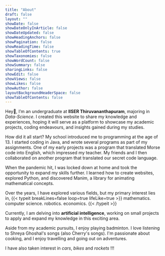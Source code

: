 ```yaml
---
title: "About"
draft: false
layout: ""
showDate: false
showDateOnlyInArticle: false
showDateUpdated: false
showHeadingAnchors: false
showPagination: false
showReadingTime: false
showTableOfContents: true
showTaxonomies: false
showWordCount: false
showSummary: false
sharingLinks: false
showEdit: false
showViews: false
showLikes: false
showAuthor: false
layoutBackgroundHeaderSpace: false
showTableOfContents: false
---
```


Hey👋, I’m an undergraduate at **IISER Thiruvananthapuram**, majoring in *Data-Science*. I created this website to share my knowledge and experiences, hoping it will serve as a platform to showcase my academic projects, coding endeavours, and insights gained during my studies.

How did it all start? My school introduced me to programming at the age of 13. I started coding in Java, and wrote several programs as part of my assignments. One of my early projects was a program that translated Morse code into English, which impressed my teacher. My friends and I then collaborated on another program that translated our secret code language.

When the pandemic hit, I was locked down at home and took the opportunity to expand my skills further. I learned how to create websites, explored Python, and discovered Manim, a library for animating mathematical concepts.

Over the years, I have explored various fields, but my primary interest lies in,
{{< typeit breakLines=false loop=true lifeLike=true >}}
mathematics.
computer science.
robotics.
economics. {{< /typeit >}}

Currently, I am delving into **artificial intelligence**, working on small projects to apply and expand my knowledge in this exciting area.

Aside from my academic pursuits, I enjoy playing badminton. I love listening to Shreya Ghoshal's songs (also Cherry's songs). I'm passionate about cooking, and I enjoy travelling and going out on adventures.

I have also taken interest in *cars*, *bikes* and *rockets* !!!
